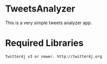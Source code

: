 TweetsAnalyzer
==============
This is a very simple tweets analyzer app.

Required Libraries
==================
    Twitter4j v3 or newer. http://twitter4j.org
